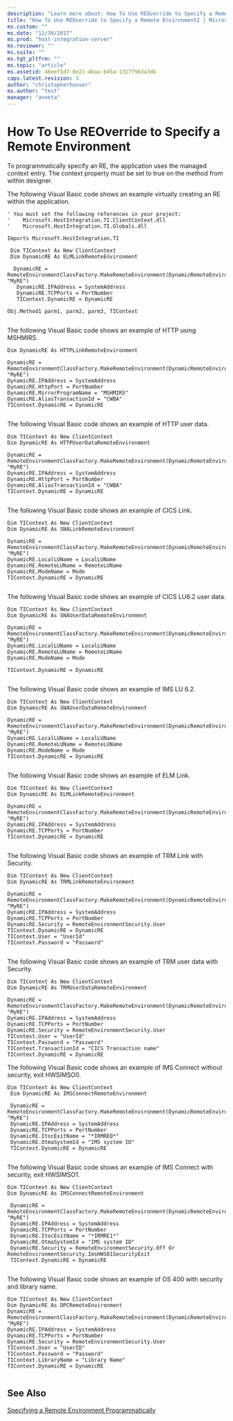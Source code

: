 ```yaml
---
description: "Learn more about: How To Use REOverride to Specify a Remote Environment"
title: "How To Use REOverride to Specify a Remote Environment2 | Microsoft Docs"
ms.custom: ""
ms.date: "11/30/2017"
ms.prod: "host-integration-server"
ms.reviewer: ""
ms.suite: ""
ms.tgt_pltfrm: ""
ms.topic: "article"
ms.assetid: 46eef5d7-0e21-4baa-b45a-1317f963a3db
caps.latest.revision: 3
author: "christopherhouser"
ms.author: "test"
manager: "anneta"
---
```

# How To Use REOverride to Specify a Remote Environment
To programmatically specify an RE, the application uses the managed context entry.  The context property must be set to true  on the method from within designer.  
  
 The following Visual Basic code shows an example virtually creating an RE within the application.  
  
```  
' You must set the following references in your project:   
'    Microsoft.HostIntegration.TI.ClientContext.dll  
'    Microsoft.HostIntegration.TI.Globals.dll  
  
Imports Microsoft.HostIntegration.TI  
  
 Dim TIContext As New ClientContext  
 Dim DynamicRE As ELMLinkRemoteEnvironment  
  
  DynamicRE = RemoteEnvironmentClassFactory.MakeRemoteEnvironment(DynamicRemoteEnvironmentTypes.ELMLink, "MyRE")  
   DynamicRE.IPAddress = SystemAddress  
   DynamicRE.TCPPorts = PortNumber  
   TIContext.DynamicRE = DynamicRE  
  
Obj.Method1 parm1, parm2, parm3, TIContext  
  
```  
  
 The following Visual Basic code shows an example of HTTP using MSHMIRS.  
  
```  
Dim DynamicRE As HTTPLinkRemoteEnvironment  
  
DynamicRE = RemoteEnvironmentClassFactory.MakeRemoteEnvironment(DynamicRemoteEnvironmentTypes.HttpLink, "MyRE")  
DynamicRE.IPAddress = SystemAddress  
DynamicRE.HttpPort = PortNumber  
DynamicRE.MirrorProgramName = "MSHMIRS"  
DynamicRE.AliasTransactionId = "CWBA"  
TIContext.DynamicRE = DynamicRE  
  
```  
  
 The following Visual Basic code shows an example of HTTP user data.  
  
```  
Dim TIContext As New ClientContext  
Dim DynamicRE As HTTPUserDataRemoteEnvironment  
  
DynamicRE = RemoteEnvironmentClassFactory.MakeRemoteEnvironment(DynamicRemoteEnvironmentTypes.HttpUserData, "MyRE")  
DynamicRE.IPAddress = SystemAddress  
DynamicRE.HttpPort = PortNumber  
DynamicRE.AliasTransactionId = "CWBA"  
TIContext.DynamicRE = DynamicRE  
  
```  
  
 The following Visual Basic code shows an example of CICS Link.  
  
```  
Dim TIContext As New ClientContext  
Dim DynamicRE As SNALinkRemoteEnvironment  
  
DynamicRE = RemoteEnvironmentClassFactory.MakeRemoteEnvironment(DynamicRemoteEnvironmentTypes.SNALink, "MyRE")  
DynamicRE.LocalLUName = LocalLUName  
DynamicRE.RemoteLUName = RemoteLUName  
DynamicRE.ModeName = Mode  
TIContext.DynamicRE = DynamicRE  
  
```  
  
 The following Visual Basic code shows an example of CICS LU6.2 user data.  
  
```  
Dim TIContext As New ClientContext  
Dim DynamicRE As SNAUserDataRemoteEnvironment  
  
DynamicRE = RemoteEnvironmentClassFactory.MakeRemoteEnvironment(DynamicRemoteEnvironmentTypes.SNAUserData, "MyRE")  
DynamicRE.LocalLUName = LocalLUName  
DynamicRE.RemoteLUName = RemoteLUName  
DynamicRE.ModeName = Mode  
  
TIContext.DynamicRE = DynamicRE  
  
```  
  
 The following Visual Basic code shows an example of IMS LU 6.2.  
  
```  
Dim TIContext As New ClientContext  
Dim DynamicRE As SNAUserDataRemoteEnvironment  
  
DynamicRE = RemoteEnvironmentClassFactory.MakeRemoteEnvironment(DynamicRemoteEnvironmentTypes.IMSLU62, "MyRE")  
DynamicRE.LocalLUName = LocalLUName  
DynamicRE.RemoteLUName = RemoteLUName  
DynamicRE.ModeName = Mode  
TIContext.DynamicRE = DynamicRE  
  
```  
  
 The following Visual Basic code shows an example of ELM Link.  
  
```  
Dim TIContext As New ClientContext  
Dim DynamicRE As ELMLinkRemoteEnvironment  
  
DynamicRE = RemoteEnvironmentClassFactory.MakeRemoteEnvironment(DynamicRemoteEnvironmentTypes.ELMLink, "MyRE")  
DynamicRE.IPAddress = SystemAddress  
DynamicRE.TCPPorts = PortNumber  
TIContext.DynamicRE = DynamicRE  
  
```  
  
 The following Visual Basic code shows an example of TRM Link with Security.  
  
```  
Dim TIContext As New ClientContext  
Dim DynamicRE As TRMLinkRemoteEnvironment  
  
DynamicRE = RemoteEnvironmentClassFactory.MakeRemoteEnvironment(DynamicRemoteEnvironmentTypes.TRMLink, "MyRE")  
DynamicRE.IPAddress = SystemAddress  
DynamicRE.TCPPorts = PortNumber  
DynamicRE.Security = RemoteEnvironmentSecurity.User  
TIContext.DynamicRE = DynamicRE  
TIContext.User = "UserId"  
TIContext.Password = "Password"  
  
```  
  
 The following Visual Basic code shows an example of TRM user data with Security.  
  
```  
Dim TIContext As New ClientContext  
Dim DynamicRE As TRMUserDataRemoteEnvironment  
  
DynamicRE = RemoteEnvironmentClassFactory.MakeRemoteEnvironment(DynamicRemoteEnvironmentTypes.TRMUserData, "MyRE")  
DynamicRE.IPAddress = SystemAddress  
DynamicRE.TCPPorts = PortNumber  
DynamicRE.Security = RemoteEnvironmentSecurity.User  
TIContext.User = "UserId"  
TIContext.Password = "Password"  
TIContext.TransactionId = "CICS Transaction name"  
TIContext.DynamicRE = DynamicRE  
```  
  
 The following Visual Basic code shows an example of IMS Connect without security, exit HWSIMSO0.  
  
```  
Dim TIContext As New ClientContext  
 Dim DynamicRE As IMSConnectRemoteEnvironment  
  
 DynamicRE = RemoteEnvironmentClassFactory.MakeRemoteEnvironment(DynamicRemoteEnvironmentTypes.IMSConnect, "MyRE")  
 DynamicRE.IPAddress = SystemAddress  
 DynamicRE.TCPPorts = PortNumber  
 DynamicRE.ItocExitName = "*IRMREQ*"  
 DynamicRE.OtmaSystemId = "IMS system ID"  
 TIContext.DynamicRE = DynamicRE  
  
```  
  
 The following Visual Basic code shows an example of IMS Connect with security, exit HWSIMSO1.  
  
```  
Dim TIContext As New ClientContext  
Dim DynamicRE As IMSConnectRemoteEnvironment  
  
 DynamicRE = RemoteEnvironmentClassFactory.MakeRemoteEnvironment(DynamicRemoteEnvironmentTypes.IMSConnect, "MyRE")  
 DynamicRE.IPAddress = SystemAddress  
 DynamicRE.TCPPorts = PortNumber  
 DynamicRE.ItocExitName = "*IRMRE1*"  
 DynamicRE.OtmaSystemId = "IMS system ID"  
 DynamicRE.Security = RemoteEnvironmentSecurity.Off Or RemoteEnvironmentSecurity.ImsHWS01SecurityExit  
 TIContext.DynamicRE = DynamicRE  
  
```  
  
 The following Visual Basic code shows an example of OS 400 with security and library name.  
  
```  
Dim TIContext As New ClientContext  
Dim DynamicRE As DPCRemoteEnvironment  
DynamicRE = RemoteEnvironmentClassFactory.MakeRemoteEnvironment(DynamicRemoteEnvironmentTypes.DistributedProgramCall, "MyRE")  
DynamicRE.IPAddress = SystemAddress  
DynamicRE.TCPPorts = PortNumber  
DynamicRE.Security = RemoteEnvironmentSecurity.User  
TIContext.User = "UserID"  
TIContext.Password = "Password"  
TIContext.LibraryName = "Library Name"  
TIContext.DynamicRE = DynamicRE  
  
```  
  
## See Also  
 [Specifying a Remote Environment Programmatically](../core/specifying-a-remote-environment-programmatically1.md)

